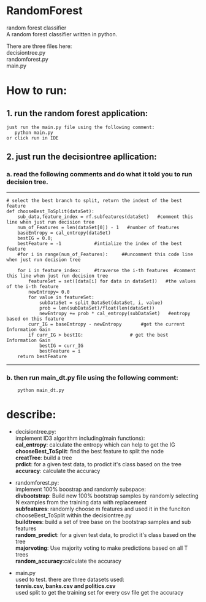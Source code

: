 # RandomForest   

random forest classifier  
A random forest classifier written in python.     

There are three files here:  
decisiontree.py  
randomforest.py  
main.py  

# How to run:    
## 1. run the random forest application:    
	just run the main.py file using the following comment:   
	   python main.py   
	or click run in IDE   

## 2. just run the decisiontree apllication:   
   ### a. read the following comments and do what it told you to run decision tree.   

***************************************************
```
# select the best branch to split, return the indext of the best feature  
def chooseBest_ToSplit(dataSet):  
    sub_data,feature_index = rf.subfeatures(dataSet)   #comment this line when just run decision tree  
    num_of_Features = len(dataSet[0]) - 1   #number of features  
    baseEntropy = cal_entropy(dataSet)  
    bestIG = 0.0;   
    bestFeature = -1            #intialize the index of the best feature  
    #for i in range(num_of_Features):     ##uncomment this code line when just run decision tree 

    for i in feature_index:     #traverse the i-th features  #comment this line when just run decision tree  
        featureSet = set([data[i] for data in dataSet])   #the values of the i-th feature
        newEntropy= 0.0
        for value in featureSet:
            subDataSet = split_DataSet(dataSet, i, value)
            prob = len(subDataSet)/float(len(dataSet))
            newEntropy += prob * cal_entropy(subDataSet)   #entropy based on this feature
        curr_IG = baseEntropy - newEntropy       #get the current Information Gain
        if curr_IG > bestIG:                 # get the best Information Gain
            bestIG = curr_IG
            bestFeature = i
    return bestFeature

```
****************************************************

 ### b. then run main_dt.py file using the following comment:
        python main_dt.py



# describe: 
* decisiontree.py:    
	implement ID3 algorithm including(main functions):  
	**cal_entropy**: calculate the entropy which can help to get the IG  
	**chooseBest_ToSplit**: find the best feature to split the node  
	**creatTree**: build a tree  
	**prdict**: for a given test data, to prodict it's class based on the tree  
	**accuracy**: calculate the accuracy  
 

* randomforest.py:     
	implement 100% boostrap and randomly subspace:  
	**divbootstrap**: Build new 100% bootstrap samples by randomly selecting N examples from the training data with replacement  
	**subfeatures**: randomly choose m features and used it in the funciton chooseBest_ToSplit within the decisiontree.py  
	**buildtrees**: build a set of tree base on the bootstrap samples and sub features  
	**random_predict**: for a given test data, to prodict it's class based on the tree  
	**majorvoting**: Use majority voting to make predictions based on all T trees  
	**random_accuracy**:calculate the accuracy  
 
* main.py  
	used to test. there are three datasets used:   
    **tennis.csv, banks.csv and politics.csv**   
	used split to get the training set for every csv file 
	get the accuracy  
